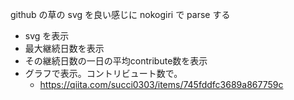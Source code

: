 github の草の svg を良い感じに nokogiri で parse する
- svg を表示
- 最大継続日数を表示
- その継続日数の一日の平均contribute数を表示
- グラフで表示。コントリビュート数で。
  - https://qiita.com/succi0303/items/745fddfc3689a867759c
